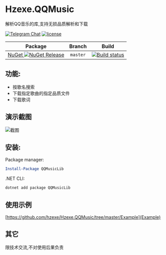 # Hzexe.QQMusic
解析QQ音乐的库,支持无损品质解析和下载<br />

[![Telegram Chat](https://img.shields.io/badge/Chat-Telegram-blue.svg)](https://t.me/hzexe)
[![license](https://img.shields.io/github/license/hzexe/Hzexe.QQMusic.svg)](https://raw.githubusercontent.com/hzexe/Hzexe.QQMusic/master/LICENSE)

|Package|Branch|Build|
|:-----:|:----:|:---:|
| [NuGet ![NuGet Release](https://img.shields.io/nuget/vpre/QQMusicLib.svg?label=QQMusicLib&maxAge=3600)](https://www.nuget.org/packages/QQMusicLib/) | `master` |  [![Build status](https://hzexe.visualstudio.com/Hzexe.QQMusic/_apis/build/status/Hzexe.QQMusic-.NET%20Desktop-CI?branchName=master)](https://hzexe.visualstudio.com/Hzexe.QQMusic/_build/latest?definitionId=1) |

功能:
---
* 按歌名搜索<br />
* 下载指定歌曲的指定品质文件<br />
* 下载歌词<br />

演示截图
---
![截图](https://raw.githubusercontent.com/hzexe/Hzexe.QQMusic/master/Example/eg.png)

安装:
---
Package manager:

```powershell
Install-Package QQMusicLib
```
.NET CLI:

```bash
dotnet add package QQMusicLib
```

使用示例
---
[https://github.com/hzexe/Hzexe.QQMusic/tree/master/Example](Example)


其它
---
限技术交流,不对使用后果负责
